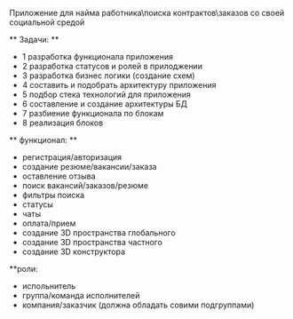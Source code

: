 Приложение для найма работника\поиска контрактов\заказов со своей социальной средой
 
 ** Задачи: **
 * 1 разработка функционала приложения 
 * 2 разработка статусов и ролей в прилоджении
 * 3 разработка бизнес логики (создание схем)
 * 4 составить и подобрать архитектуру приложения
 * 5 подбор стека технологий для приложения
 * 6 составление и создание архитектуры БД
 * 7 разбиение функционала по блокам
 * 8 реализация блоков
 
 ** функционал: **
 - регистрация/авторизация
 - создание резюме/вакансии/заказа
 - оставление отзыва
 - поиск вакансий/заказов/резюме
 - фильтры поиска
 - статусы
 - чаты
 - оплата/прием
 - создание 3D пространства глобального
 - создание 3D пространства частного
 - создание 3D конструктора

**роли:
- испольнитель
- группа/команда исполнителей
- компания/заказчик (должна обладать совими подгруппами)
